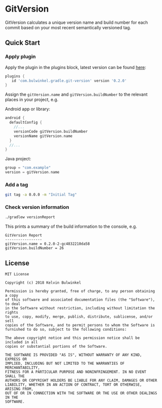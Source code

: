 GitVersion
===

GitVersion calculates a unique version name and build number for each commit based on your most recent semantically versioned tag.

Quick Start
---
### Apply plugin
Apply the plugin in the plugins block, latest version can be found [here](https://github.com/bulwinkel/gradle-git-version/releases):
```groovy
plugins {
   id 'com.bulwinkel.gradle.git-version' version '0.2.0'
}
```
Assign the `gitVersion.name` and `gitVersion.buildNumber` to the relevant places in your project, e.g.

Android app or library:
```groovy
android {
  defaultConfig {
    //...
    versionCode gitVersion.buildNumber
    versionName gitVersion.name
  }
  //...
}
```

Java project:
```groovy
group = "com.example"
version = gitVersion.name
```

### Add a tag
```bash
git tag -a 0.0.0 -m "Initial Tag"
```

### Check version information
```bash
./gradlew versionReport
```
This prints a summary of the build information to the console, e.g.
```
GitVersion Report
-----------------
gitVersion.name = 0.2.0-2-gc4832210da58
gitVersion.buildNumber = 26
```

License
---
    MIT License
    
    Copyright (c) 2018 Kelvin Bulwinkel
    
    Permission is hereby granted, free of charge, to any person obtaining a copy
    of this software and associated documentation files (the "Software"), to deal
    in the Software without restriction, including without limitation the rights
    to use, copy, modify, merge, publish, distribute, sublicense, and/or sell
    copies of the Software, and to permit persons to whom the Software is
    furnished to do so, subject to the following conditions:
    
    The above copyright notice and this permission notice shall be included in all
    copies or substantial portions of the Software.
    
    THE SOFTWARE IS PROVIDED "AS IS", WITHOUT WARRANTY OF ANY KIND, EXPRESS OR
    IMPLIED, INCLUDING BUT NOT LIMITED TO THE WARRANTIES OF MERCHANTABILITY,
    FITNESS FOR A PARTICULAR PURPOSE AND NONINFRINGEMENT. IN NO EVENT SHALL THE
    AUTHORS OR COPYRIGHT HOLDERS BE LIABLE FOR ANY CLAIM, DAMAGES OR OTHER
    LIABILITY, WHETHER IN AN ACTION OF CONTRACT, TORT OR OTHERWISE, ARISING FROM,
    OUT OF OR IN CONNECTION WITH THE SOFTWARE OR THE USE OR OTHER DEALINGS IN THE
    SOFTWARE.